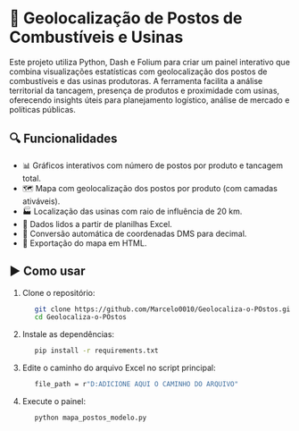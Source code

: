 # 📍 Geolocalização de Postos de Combustíveis e Usinas

Este projeto utiliza Python, Dash e Folium para criar um painel interativo que combina visualizações estatísticas com geolocalização dos postos de combustíveis e das usinas produtoras. A ferramenta facilita a análise territorial da tancagem, presença de produtos e proximidade com usinas, oferecendo insights úteis para planejamento logístico, análise de mercado e políticas públicas.

## 🔍 Funcionalidades

- 📊 Gráficos interativos com número de postos por produto e tancagem total.
- 🗺️ Mapa com geolocalização dos postos por produto (com camadas ativáveis).
- 🏭 Localização das usinas com raio de influência de 20 km.
- 📂 Dados lidos a partir de planilhas Excel.
- 📌 Conversão automática de coordenadas DMS para decimal.
- 💾 Exportação do mapa em HTML.


## ▶️ Como usar

1. Clone o repositório:
   ```bash
      git clone https://github.com/Marcelo0010/Geolocaliza-o-POstos.git
      cd Geolocaliza-o-POstos

2. Instale as dependências:
   ```bash
      pip install -r requirements.txt

3. Edite o caminho do arquivo Excel no script principal:
   ```bash
      file_path = r"D:ADICIONE AQUI O CAMINHO DO ARQUIVO"

4. Execute o painel:
   ```bash
      python mapa_postos_modelo.py

